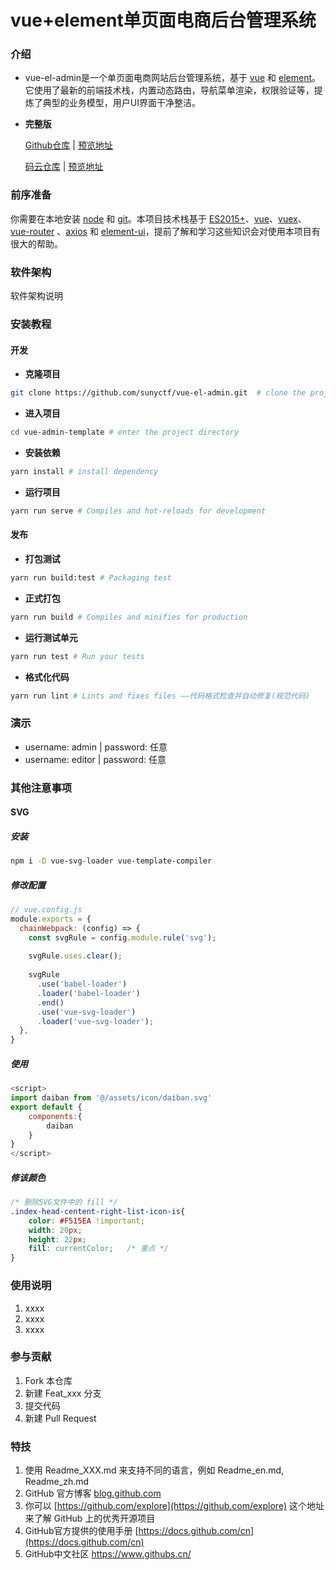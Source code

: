 # vue+element单页面电商后台管理系统
### 介绍

- vue-el-admin是一个单页面电商网站后台管理系统，基于 [vue](https://github.com/vuejs/vue) 和 [element](https://github.com/ElemeFE/element)。它使用了最新的前端技术栈，内置动态路由，导航菜单渲染，权限验证等，提炼了典型的业务模型，用户UI界面干净整洁。

- **完整版**

  [Github仓库](https://github.com/sunyctf/vue-el-admin) | [预览地址](https://sunyctf.github.io/vue-el-admin)
  
  [码云仓库](https://gitee.com/sunyctf/vue-el-admin) | [预览地址](https://sunyctf.gitee.io/vue-el-admin)

### 前序准备

你需要在本地安装 [node](http://nodejs.org/) 和 [git](https://git-scm.com/)。本项目技术栈基于 [ES2015+](http://es6.ruanyifeng.com/)、[vue](https://cn.vuejs.org/index.html)、[vuex](https://vuex.vuejs.org/zh-cn/)、[vue-router](https://router.vuejs.org/zh-cn/) 、[axios](https://github.com/axios/axios) 和 [element-ui](https://github.com/ElemeFE/element)，提前了解和学习这些知识会对使用本项目有很大的帮助。

### 软件架构

软件架构说明

### 安装教程

#### 开发

- **克隆项目**

```bash
git clone https://github.com/sunyctf/vue-el-admin.git  # clone the project
```

- **进入项目**

```bash
cd vue-admin-template # enter the project directory
```

- **安装依赖**

```bash
yarn install # install dependency
```

- **运行项目**

```bash
yarn run serve # Compiles and hot-reloads for development
```

#### 发布

- **打包测试**

```bash
yarn run build:test # Packaging test
```

- **正式打包**

```bash
yarn run build # Compiles and minifies for production
```

- **运行测试单元**

```bash
yarn run test # Run your tests
```

- **格式化代码**

```bash
yarn run lint # Lints and fixes files ——代码格式检查并自动修复(规范代码)
```

### 演示

- username: admin  |  password: 任意
- username: editor  |  password: 任意

### 其他注意事项

#### SVG

##### 安装

```bash
npm i -D vue-svg-loader vue-template-compiler
```

##### 修改配置

```javascript
// vue.config.js
module.exports = {
  chainWebpack: (config) => {
    const svgRule = config.module.rule('svg');
 
    svgRule.uses.clear();
 
    svgRule
      .use('babel-loader')
      .loader('babel-loader')
      .end()
      .use('vue-svg-loader')
      .loader('vue-svg-loader');
  },
}
```

##### 使用

```javascript
<script>
import daiban from '@/assets/icon/daiban.svg'
export default {
    components:{
        daiban
    }
}
</script>
```

##### 修该颜色

```css
/* 删除SVG文件中的 fill */
.index-head-centent-right-list-icon-is{
    color: #F515EA !important;
    width: 20px;
    height: 22px;
    fill: currentColor;   /* 重点 */
}
```
### 使用说明

1.  xxxx
2.  xxxx
3.  xxxx

### 参与贡献

1.  Fork 本仓库
2.  新建 Feat_xxx 分支
3.  提交代码
4.  新建 Pull Request


### 特技

1.  使用 Readme\_XXX.md 来支持不同的语言，例如 Readme\_en.md, Readme\_zh.md
2.  GitHub 官方博客 [blog.github.com](https://github.blog)
3.  你可以 [https://github.com/explore](https://github.com/explore) 这个地址来了解 GitHub 上的优秀开源项目
4.  GitHub官方提供的使用手册 [https://docs.github.com/cn](https://docs.github.com/cn)
5.  GitHub中文社区 https://www.githubs.cn/
